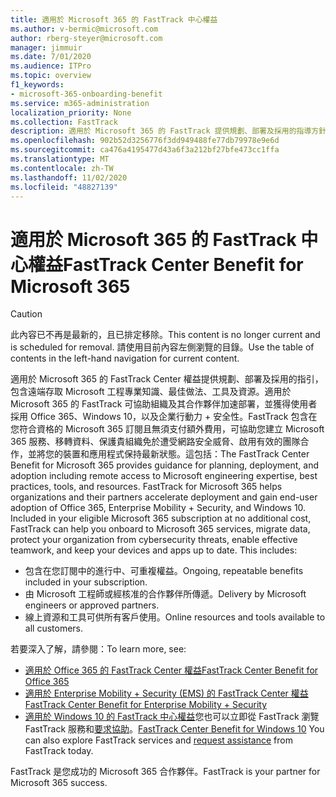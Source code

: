 ```yaml
---
title: 適用於 Microsoft 365 的 FastTrack 中心權益
ms.author: v-bermic@microsoft.com
author: rberg-steyer@microsoft.com
manager: jimmuir
ms.date: 7/01/2020
ms.audience: ITPro
ms.topic: overview
f1_keywords:
- microsoft-365-onboarding-benefit
ms.service: m365-administration
localization_priority: None
ms.collection: FastTrack
description: 適用於 Microsoft 365 的 FastTrack 提供規劃、部署及採用的指導方針，包含遠端存取 Microsoft 工程專業知識、最佳做法、工具及資源。適用於 Microsoft 365 的 FastTrack 可協助組織及其合作夥伴加速部署，並獲得使用者採用 Office 365、Windows 10，以及企業行動力 + 安全性。
ms.openlocfilehash: 902b52d3256776f3dd949488fe77db79978e9e6d
ms.sourcegitcommit: ca476a4195477d43a6f3a212bf27bfe473cc1ffa
ms.translationtype: MT
ms.contentlocale: zh-TW
ms.lasthandoff: 11/02/2020
ms.locfileid: "48827139"
---
```

# <a name="fasttrack-center-benefit-for-microsoft-365"></a><span data-ttu-id="3480f-104">適用於 Microsoft 365 的 FastTrack 中心權益</span><span class="sxs-lookup"><span data-stu-id="3480f-104">FastTrack Center Benefit for Microsoft 365</span></span>

> [!CAUTION]
> <span data-ttu-id="3480f-105">此內容已不再是最新的，且已排定移除。</span><span class="sxs-lookup"><span data-stu-id="3480f-105">This content is no longer current and is scheduled for removal.</span></span> <span data-ttu-id="3480f-106">請使用目前內容左側瀏覽的目錄。</span><span class="sxs-lookup"><span data-stu-id="3480f-106">Use the table of contents in the left-hand navigation for current content.</span></span>

<span data-ttu-id="3480f-p103">適用於 Microsoft 365 的 FastTrack Center 權益提供規劃、部署及採用的指引，包含遠端存取 Microsoft 工程專業知識、最佳做法、工具及資源。適用於 Microsoft 365 的 FastTrack 可協助組織及其合作夥伴加速部署，並獲得使用者採用 Office 365、Windows 10，以及企業行動力 + 安全性。FastTrack 包含在您符合資格的 Microsoft 365 訂閱且無須支付額外費用，可協助您建立 Microsoft 365 服務、移轉資料、保護貴組織免於遭受網路安全威脅、啟用有效的團隊合作，並將您的裝置和應用程式保持最新狀態。這包括：</span><span class="sxs-lookup"><span data-stu-id="3480f-p103">The FastTrack Center Benefit for Microsoft 365 provides guidance for planning, deployment, and adoption including remote access to Microsoft engineering expertise, best practices, tools, and resources. FastTrack for Microsoft 365 helps organizations and their partners accelerate deployment and gain end-user adoption of Office 365, Enterprise Mobility + Security, and Windows 10. Included in your eligible Microsoft 365 subscription at no additional cost, FastTrack can help you onboard to Microsoft 365 services, migrate data, protect your organization from cybersecurity threats, enable effective teamwork, and keep your devices and apps up to date. This includes:</span></span>

- <span data-ttu-id="3480f-111">包含在您訂閱中的進行中、可重複權益。</span><span class="sxs-lookup"><span data-stu-id="3480f-111">Ongoing, repeatable benefits included in your subscription.</span></span>
- <span data-ttu-id="3480f-112">由 Microsoft 工程師或經核准的合作夥伴所傳遞。</span><span class="sxs-lookup"><span data-stu-id="3480f-112">Delivery by Microsoft engineers or approved partners.</span></span>
- <span data-ttu-id="3480f-113">線上資源和工具可供所有客戶使用。</span><span class="sxs-lookup"><span data-stu-id="3480f-113">Online resources and tools available to all customers.</span></span>
  
<span data-ttu-id="3480f-114">若要深入了解，請參閱：</span><span class="sxs-lookup"><span data-stu-id="3480f-114">To learn more, see:</span></span>

- [<span data-ttu-id="3480f-115">適用於 Office 365 的 FastTrack Center 權益</span><span class="sxs-lookup"><span data-stu-id="3480f-115">FastTrack Center Benefit for Office 365</span></span>](O365-fasttrack-benefit-for-office-365.md) 
- [<span data-ttu-id="3480f-116">適用於 Enterprise Mobility + Security (EMS) 的 FastTrack Center 權益</span><span class="sxs-lookup"><span data-stu-id="3480f-116">FastTrack Center Benefit for Enterprise Mobility + Security</span></span>](EMS-fasttrack-benefit-for-EMS.md)
- <span data-ttu-id="3480f-117">[適用於 Windows 10 的 FastTrack 中心權益](Win-10-fasttrack-benefit-for-Windows-10.md)您也可以立即從 FastTrack 瀏覽 FastTrack 服務和[要求協助](https://go.microsoft.com/fwlink/p/?LinkId=2003903)。</span><span class="sxs-lookup"><span data-stu-id="3480f-117">[FastTrack Center Benefit for Windows 10](Win-10-fasttrack-benefit-for-Windows-10.md) You can also explore FastTrack services and [request assistance](https://go.microsoft.com/fwlink/p/?LinkId=2003903) from FastTrack today.</span></span>

<span data-ttu-id="3480f-118">FastTrack 是您成功的 Microsoft 365 合作夥伴。</span><span class="sxs-lookup"><span data-stu-id="3480f-118">FastTrack is your partner for Microsoft 365 success.</span></span>
  